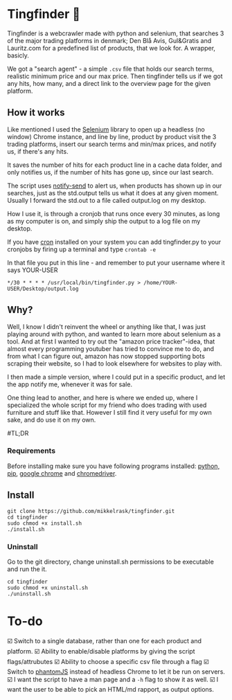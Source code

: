 # Tingfinder 🔎

Tingfinder is a webcrawler made with python and selenium, that searches 3 of the major trading platforms in denmark; Den Blå Avis, Gul&Gratis and Lauritz.com for a predefined list of products, that we look for. A wrapper, basicly.

We got a "search agent" - a simple `.csv` file that holds our search terms, realistic minimum price and our max price. Then tingfinder tells us if we got any hits, how many, and a direct link to the overview page for the given platform. 

## How it works
Like mentioned I used the [Selenium](https://pypi.org/project/selenium/) library to open up a headless (no window) Chrome instance, and line by line, product by product visit the 3 trading platforms, insert our search terms and min/max prices, and notify us, if there's any hits.

It saves the number of hits for each product line in a cache data folder, and only notifies us, if the number of hits has gone up, since our last search.

The script uses [notify-send](https://pypi.org/project/notify-send/) to alert us, when products has shown up in our searches, just as the std.output tells us what it does at any given moment. Usually I forward the std.out to a file called output.log on my desktop. 

How I use it, is through a cronjob that runs once every 30 minutes, as long as my computer is on, and simply ship the output to a log file on my desktop. 

If you have [cron](https://wiki.archlinux.org/index.php/Cron) installed on your system you can add tingfinder.py to your cronjobs by firing up a terminal and type 
`crontab -e`

In that file you put in this line - and remember to put your username where it says YOUR-USER

`*/30 * * * * /usr/local/bin/tingfinder.py > /home/YOUR-USER/Desktop/output.log`
## Why?
Well, I know I didn't reinvent the wheel or anything like that, I was just playing around with python, and wanted to learn more about selenium as a tool. And at first I wanted to try out the "amazon price tracker"-idea, that almost every programming youtuber has tried to convince me to do, and from what I can figure out, amazon has now stopped supporting bots scraping their website, so I had to look elsewhere for websites to play with. 

I then made a simple version, where I could put in a specific product, and let the app notify me, whenever it was for sale.

One thing lead to another, and here is where we ended up, where I specialized the whole script for my friend who does trading with used furniture and stuff like that. However I still find it very useful for my own sake, and do use it on my own.  

#TL;DR
### Requirements
Before installing make sure you have following programs installed:
[python, pip](https://www.python.org/downloads/), [google chrome](https://www.google.com/chrome/) and [chromedriver](https://chromedriver.chromium.org/downloads).

## Install
```
git clone https://github.com/mikkelrask/tingfinder.git
cd tingfinder
sudo chmod +x install.sh
./install.sh
```

### Uninstall
Go to the git directory, change uninstall.sh permissions to be executable and run the it.
```
cd tingfinder
sudo chmod +x uninstall.sh
./uninstall.sh
```

# To-do
☑️ Switch to a single database, rather than one for each product and platform. 
☑️ Ability to enable/disable platforms by giving the script flags/attrubutes
☑️ Ability to choose a specific csv file through a flag
☑️ Switch to [phantomJS](https://pypi.orhjkjkjg/project/phantomjs/) instead of headless Chrome to let it be run on servers.
☑️ I want the script to have a man page and a `-h` flag to show it as well.
☑️ I want the user to be able to pick an HTML/md rapport, as output options.
